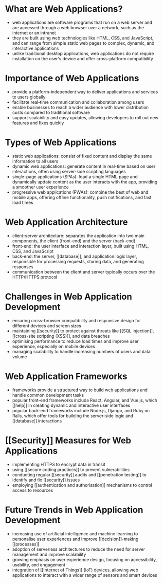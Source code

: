 # What are Web Applications?
- web applications are software programs that run on a web server and are accessed through a web browser over a network, such as the internet or an intranet
- they are built using web technologies like HTML, CSS, and JavaScript, and can range from simple static web pages to complex, dynamic, and interactive applications
- unlike traditional desktop applications, web applications do not require installation on the user's device and offer cross-platform compatibility

# Importance of Web Applications
- provide a platform-independent way to deliver applications and services to users globally
- facilitate real-time communication and collaboration among users
- enable businesses to reach a wider audience with lower distribution costs compared to traditional software
- support scalability and easy updates, allowing developers to roll out new features and fixes quickly

# Types of Web Applications
- static web applications: consist of fixed content and display the same information to all users
- dynamic web applications: generate content in real-time based on user interactions, often using server-side scripting languages
- single-page applications (SPAs): load a single HTML page and dynamically update content as the user interacts with the app, providing a smoother user experience
- progressive web applications (PWAs): combine the best of web and mobile apps, offering offline functionality, push notifications, and fast load times

# Web Application Architecture
- client-server architecture: separates the application into two main components, the client (front-end) and the server (back-end)
- front-end: the user interface and interaction layer, built using HTML, CSS, and JavaScript
- back-end: the server, [[database]], and application logic layer, responsible for processing requests, storing data, and generating responses
- communication between the client and server typically occurs over the HTTP/HTTPS protocol

# Challenges in Web Application Development
- ensuring cross-browser compatibility and responsive design for different devices and screen sizes
- maintaining [[security]] to protect against threats like [[SQL injection]], [[cross-site scripting (XSS)]], and data breaches
- optimising performance to reduce load times and improve user experience, especially on mobile devices
- managing scalability to handle increasing numbers of users and data volume

# Web Application Frameworks
- frameworks provide a structured way to build web applications and handle common development tasks
- popular front-end frameworks include React, Angular, and Vue.js, which [[help]] in creating dynamic and interactive user interfaces
- popular back-end frameworks include Node.js, Django, and Ruby on Rails, which offer tools for building the server-side logic and [[database]] interactions

# [[Security]] Measures for Web Applications
- implementing HTTPS to encrypt data in transit
- using [[secure coding practices]] to prevent vulnerabilities
- conducting regular [[security]] audits and [[penetration testing]] to identify and fix [[security]] issues
- employing [[authentication and authorisation]] mechanisms to control access to resources

# Future Trends in Web Application Development
- increasing use of artificial intelligence and machine learning to personalise user experiences and improve [[decision]]-making [[processes]]
- adoption of serverless architectures to reduce the need for server management and improve scalability
- growing emphasis on user experience design, focusing on accessibility, usability, and engagement
- integration of [[Internet of Things]] (IoT) devices, allowing web applications to interact with a wider range of sensors and smart devices